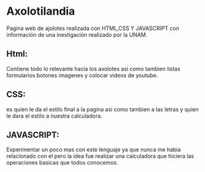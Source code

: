 # Axolotilandia
Pagina web de ajolotes realizada con HTML,CSS Y JAVASCRIPT con información de una inestigación realizado por la UNAM.

## Html:
Contiene todo lo relevante hacia los axolotes asi como tambien listas formularios botones imagenes y colocar videos de youtube.

## CSS:
es quien le da el estilo final a la pagina asi como tambien a las letras y quien le dara el estilo a nuestra calculadora.

## JAVASCRIPT:
Experimentar un poco mas con este lenguaje ya que nunca me habia relacionado con el pero la idea fue realizar una calculadora que hiciera las operaciones basicas que todos conocemos.
